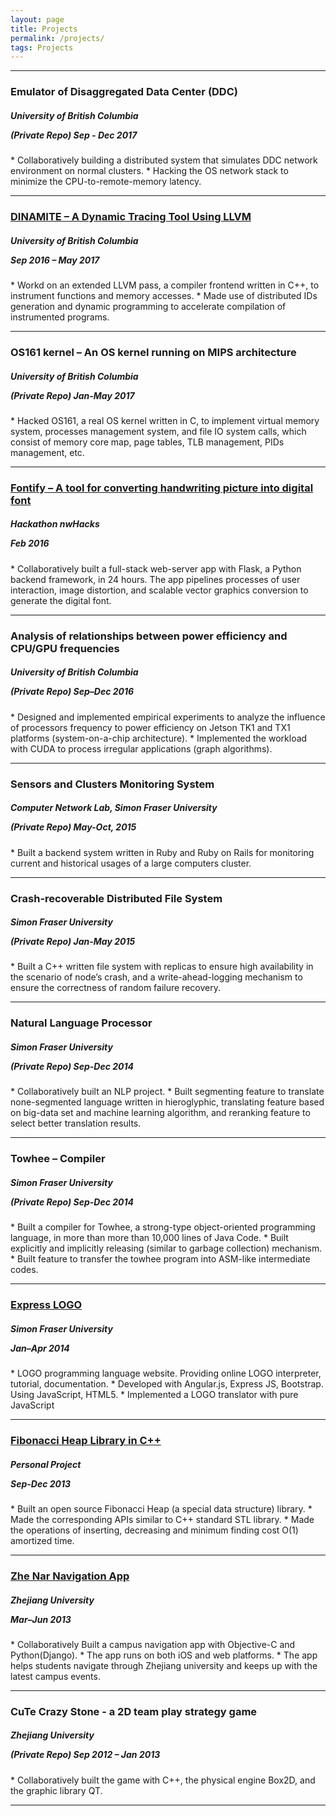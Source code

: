 ```yaml
---
layout: page
title: Projects
permalink: /projects/
tags: Projects
---
```


<hr>

### Emulator of Disaggregated Data Center (DDC)
<h5> University of British Columbia <p class="right-align"><i>(Private Repo)</i> Sep - Dec 2017</p></h5>
* Collaboratively building a distributed system that simulates DDC network environment on normal clusters.
* Hacking the OS network stack to minimize the CPU-to-remote-memory latency.

<hr>

<h3> <a href="https://dinamite-toolkit.github.io/">DINAMITE – A Dynamic Tracing Tool Using LLVM</a></h3>
<h5>University of British Columbia <p class="right-align"> Sep 2016 – May 2017</p></h5>
* Workd on an extended LLVM pass, a compiler frontend written in C++, to instrument functions and memory accesses.
* Made use of distributed IDs generation and dynamic programming to accelerate compilation of instrumented programs.

<hr>

### OS161 kernel – An OS kernel running on MIPS architecture
<h5> University of British Columbia <p class="right-align"><i>(Private Repo)</i> Jan-May 2017</p></h5>
* Hacked OS161, a real OS kernel written in C, to implement virtual memory system, processes management system, and file IO system calls, which consist of memory core map, page tables, TLB management, PIDs management, etc.

<hr>

<h3><a href="https://github.com/fontify">Fontify – A tool for converting handwriting picture into digital font </a></h3>
<h5> Hackathon nwHacks <p class="right-align">Feb 2016</p></h5>
* Collaboratively built a full-stack web-server app with Flask, a Python backend framework, in 24 hours. The app pipelines processes of user interaction, image distortion, and scalable vector graphics conversion to generate the digital font.

<hr>

### Analysis of relationships between power efficiency and CPU/GPU frequencies
<h5> University of British Columbia <p class="right-align"><i>(Private Repo)</i> Sep–Dec 2016</p></h5>
* Designed and implemented empirical experiments to analyze the influence of processors frequency to power efficiency on Jetson TK1 and TX1 platforms (system-on-a-chip architecture).
* Implemented the workload with CUDA to process irregular applications (graph algorithms).

<hr>

### Sensors and Clusters Monitoring System
<h5> Computer Network Lab, Simon Fraser University <p class="right-align"><i>(Private Repo)</i> May-Oct, 2015</p></h5>
* Built a backend system written in Ruby and Ruby on Rails for monitoring current and historical usages of a large computers cluster.

<hr>

### Crash-recoverable Distributed File System
<h5> Simon Fraser University <p class="right-align"><i>(Private Repo)</i> Jan-May 2015</p></h5>
* Built a C++ written file system with replicas to ensure high availability in the scenario of node’s crash, and a write-ahead-logging mechanism to ensure the correctness of random failure recovery.

<hr>

### Natural Language Processor
<h5> Simon Fraser University <p class="right-align"><i>(Private Repo)</i> Sep-Dec 2014</p></h5>
* Collaboratively built an NLP project.
* Built segmenting feature to translate none-segmented language written in hieroglyphic, translating feature based on big-data set and machine learning algorithm, and reranking feature to select better translation results.

<hr>

### Towhee – Compiler
<h5> Simon Fraser University <p class="right-align"><i>(Private Repo)</i> Sep-Dec 2014</p></h5>
* Built a compiler for Towhee, a strong-type object-oriented programming language, in more than more than 10,000 lines of Java Code.
* Built explicitly and implicitly releasing (similar to garbage collection) mechanism.
* Built feature to transfer the towhee program into ASM-like intermediate codes.

<hr>

<h3><a href="https://github.com/Louis-Ye/Logo-470">Express LOGO</a></h3>
<h5> Simon Fraser University <p class="right-align">Jan–Apr 2014</p></h5>
* LOGO programming language website. Providing online LOGO interpreter, tutorial, documentation.
* Developed with Angular.js, Express JS, Bootstrap. Using JavaScript, HTML5.
* Implemented a LOGO translator with pure JavaScript

<hr>

<h3><a href="https://github.com/Louis-Ye/FibonacciHeap">Fibonacci Heap Library in C++</a></h3>
<h5> Personal Project <p class="right-align">Sep-Dec 2013</p></h5>
* Built an open source Fibonacci Heap (a special data structure) library.
* Made the corresponding APIs similar to C++ standard STL library.
* Made the operations of inserting, decreasing and minimum finding cost O(1) amortized time.

<hr>

<h3><a href="https://github.com/Louis-Ye/ZheNarWeb">Zhe Nar Navigation App</a></h3>
<h5> Zhejiang University <p class="right-align">Mar–Jun 2013</p></h5>
* Collaboratively Built a campus navigation app with Objective-C and Python(Django).
* The app runs on both iOS and web platforms.
* The app helps students navigate through Zhejiang university and keeps up with the latest campus events. 

<hr>

### CuTe Crazy Stone - a 2D team play strategy game
<h5> Zhejiang University <p class="right-align"><i>(Private Repo)</i> Sep 2012 – Jan 2013</p></h5>
* Collaboratively built the game with C++, the physical engine Box2D, and the graphic library QT.

<hr>